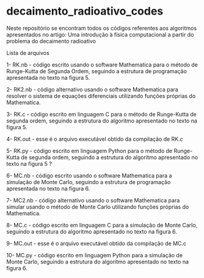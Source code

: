# decaimento_radioativo_codes
Neste repositório se encontram todos os códigos referentes aos algoritmos apresentados no artigo: Uma introdução à física computacional a partir do problema do decaimento radioativo

Lista de arquivos

1- RK.nb - código escrito usando o software Mathematica para o método de Runge-Kutta de Segunda Ordem, seguindo a estrutura de programação apresentada no texto na figura 5.

2- RK2.nb - código alternativo usando o software Mathematica para resolver o sistema de equações diferenciais utilizando funções próprias do Mathematica.

3- RK.c - código escrito em linguagem C para o método de Runge-Kutta de segunda ordem, seguindo a estrutura do algoritmo apresentado no texto na figura 5.

4- RK.out - esse é o arquivo executável obtido da compilação de RK.c 

5- RK.py - código escrito em linguagem Python para o método de Runge-Kutta de segunda ordem, seguindo a estrutura do algoritmo apresentado no texto na figura 5 ?

6- MC.nb  - código escrito usando o software Mathematica para a simulação de Monte Carlo, seguindo a estrutura de programação apresentada no texto na figura 6.

7- MC2.nb - código alternativo usando o software Mathematica para simular usando o método de Monte Carlo utilizando funções próprias do Mathematica.

8- MC.c - código escrito em linguagem C para a simulação de Monte Carlo, seguindo a estrutura do algoritmo apresentado no texto na figura 6.

9- MC.out - esse é o arquivo executável obtido da compilação de MC.c 

10- MC.py - código escrito em linguagem Python para a simulação de Monte Carlo, seguindo a estrutura do algoritmo apresentado no texto na figura 6.
